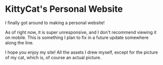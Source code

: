 # KittyCat's Personal Website

I finally got around to making a personal website!

As of right now, it is super unresponsive, and I don't recommend viewing it on mobile. This is something I plan to fix in a future update somewhere along the line. 

I hope you enjoy my site! All the assets I drew myself, except for the picture of my cat, which is, of course an actual picture. 
